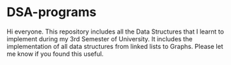 # DSA-programs
Hi everyone.
This repository includes all the Data Structures that I learnt to implement during my 3rd Semester of University.
It includes the implementation of all data structures from linked lists to Graphs. 
Please let me know if you found this useful.

